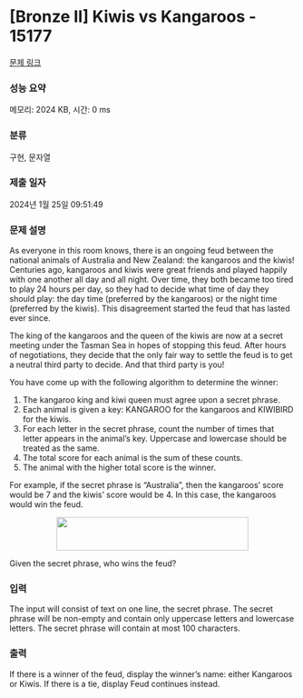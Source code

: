 # [Bronze II] Kiwis vs Kangaroos - 15177 

[문제 링크](https://www.acmicpc.net/problem/15177) 

### 성능 요약

메모리: 2024 KB, 시간: 0 ms

### 분류

구현, 문자열

### 제출 일자

2024년 1월 25일 09:51:49

### 문제 설명

<p>As everyone in this room knows, there is an ongoing feud between the national animals of Australia and New Zealand: the kangaroos and the kiwis! Centuries ago, kangaroos and kiwis were great friends and played happily with one another all day and all night. Over time, they both became too tired to play 24 hours per day, so they had to decide what time of day they should play: the day time (preferred by the kangaroos) or the night time (preferred by the kiwis). This disagreement started the feud that has lasted ever since.</p>

<p>The king of the kangaroos and the queen of the kiwis are now at a secret meeting under the Tasman Sea in hopes of stopping this feud. After hours of negotiations, they decide that the only fair way to settle the feud is to get a neutral third party to decide. And that third party is you!</p>

<p>You have come up with the following algorithm to determine the winner:</p>

<ol>
	<li>The kangaroo king and kiwi queen must agree upon a secret phrase.</li>
	<li>Each animal is given a key: KANGAROO for the kangaroos and KIWIBIRD for the kiwis.</li>
	<li>For each letter in the secret phrase, count the number of times that letter appears in the animal’s key. Uppercase and lowercase should be treated as the same.</li>
	<li>The total score for each animal is the sum of these counts.</li>
	<li>The animal with the higher total score is the winner.</li>
</ol>

<p>For example, if the secret phrase is “Australia”, then the kangaroos’ score would be 7 and the kiwis’ score would be 4. In this case, the kangaroos would win the feud.</p>

<p style="text-align:center"><img alt="" src="https://onlinejudgeimages.s3-ap-northeast-1.amazonaws.com/problem/15177/1.png" style="height:59px; width:338px"></p>

<p>Given the secret phrase, who wins the feud?</p>

### 입력 

 <p>The input will consist of text on one line, the secret phrase. The secret phrase will be non-empty and contain only uppercase letters and lowercase letters. The secret phrase will contain at most 100 characters.</p>

### 출력 

 <p>If there is a winner of the feud, display the winner’s name: either Kangaroos or Kiwis. If there is a tie, display Feud continues instead.</p>

